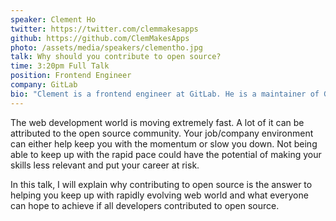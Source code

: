 ```yaml
---
speaker: Clement Ho
twitter: https://twitter.com/clemmakesapps
github: https://github.com/ClemMakesApps
photo: /assets/media/speakers/clementho.jpg
talk: Why should you contribute to open source?
time: 3:20pm Full Talk
position: Frontend Engineer
company: GitLab
bio: "Clement is a frontend engineer at GitLab. He is a maintainer of GitLab's frontend code and a merge request coach for community contributed code. Prior to GitLab, he worked at HP and received a CIO Excellence award. He also had a brief stint as a cofounder of a startup."
---
```

The web development world is moving extremely fast. A lot of it can be attributed to the open source community. Your job/company environment can either help keep you with the momentum or slow you down. Not being able to keep up with the rapid pace could have the potential of making your skills less relevant and put your career at risk.

In this talk, I will explain why contributing to open source is the answer to helping you keep up with rapidly evolving web world and what everyone can hope to achieve if all developers contributed to open source.
